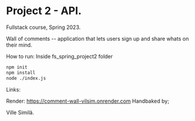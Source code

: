 # Project 2 - API.
Fullstack course, Spring 2023.


Wall of comments -- application that lets users sign up and share whats on their mind.

How to run:
Inside fs_spring_project2 folder
```sh
npm init
npm install
node ./index.js
```

Links:

Render: https://comment-wall-vilsim.onrender.com
Handbaked by;

Ville Similä.
